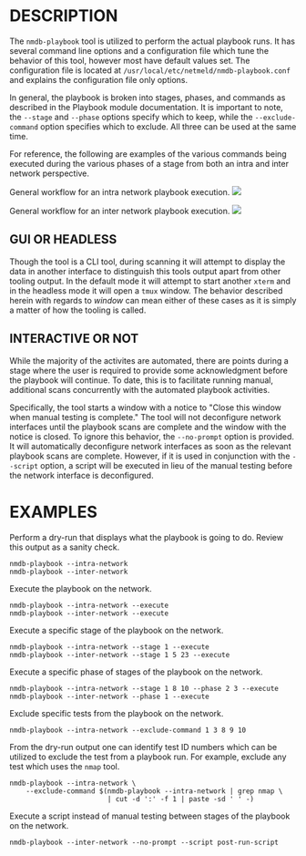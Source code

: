 DESCRIPTION
===========

The `nmdb-playbook` tool is utilized to perform the actual playbook runs.
It has several command line options and a configuration file which tune the
behavior of this tool, however most have default values set.
The configuration file is located at
`/usr/local/etc/netmeld/nmdb-playbook.conf` and explains the configuration
file only options.

In general, the playbook is broken into stages, phases, and commands as
described in the Playbook module documentation.
It is important to note, the `--stage` and `--phase` options
specify which to keep, while the `--exclude-command` option
specifies which to exclude.  All three can be used at the same time.

For reference, the following are examples of the various commands being
executed during the various phases of a stage from both an intra and inter
network perspective.

General workflow for an intra network playbook execution.
![](../docs/netmeld-playbook-intra-network-workflow.png)

General workflow for an inter network playbook execution.
![](../docs/netmeld-playbook-inter-network-workflow.png)


GUI OR HEADLESS
---------------

Though the tool is a CLI tool, during scanning it will attempt to display the
data in another interface to distinguish this tools output apart from other
tooling output.  In the default mode it will attempt to start another `xterm`
and in the headless mode it will open a `tmux` window.  The behavior described
herein with regards to *window* can mean either of these cases as it is simply
a matter of how the tooling is called.


INTERACTIVE OR NOT
------------------

While the majority of the activites are automated, there are points during a
stage where the user is required to provide some acknowledgment before the
playbook will continue.  To date, this is to facilitate running manual,
additional scans concurrently with the automated playbook activities.

Specifically, the tool starts a window with a notice to
"Close this window when manual testing is complete."
The tool will not deconfigure network interfaces until the playbook scans are
complete and the window with the notice is closed.  To ignore this behavior,
the `--no-prompt` option is provided.  It will automatically deconfigure
network interfaces as soon as the relevant playbook scans are complete.
However, if it is used in conjunction with the `--script` option, a script will
be executed in lieu of the manual testing before the network interface is
deconfigured.


EXAMPLES
========

Perform a dry-run that displays what the playbook is going to do.  Review this
output as a sanity check.
```
nmdb-playbook --intra-network
nmdb-playbook --inter-network
```

Execute the playbook on the network.
```
nmdb-playbook --intra-network --execute
nmdb-playbook --inter-network --execute
```

Execute a specific stage of the playbook on the network.
```
nmdb-playbook --intra-network --stage 1 --execute
nmdb-playbook --inter-network --stage 1 5 23 --execute
```

Execute a specific phase of stages of the playbook on the network.
```
nmdb-playbook --intra-network --stage 1 8 10 --phase 2 3 --execute
nmdb-playbook --inter-network --phase 1 --execute
```

Exclude specific tests from the playbook on the network.
```
nmdb-playbook --intra-network --exclude-command 1 3 8 9 10
```

From the dry-run output one can identify test ID numbers which can be utilized
to exclude the test from a playbook run.  For example, exclude any test
which uses the `nmap` tool.
```
nmdb-playbook --intra-network \
    --exclude-command $(nmdb-playbook --intra-network | grep nmap \
                        | cut -d ':' -f 1 | paste -sd ' ' -)
```

Execute a script instead of manual testing between stages of the playbook on
the network.
```
nmdb-playbook --inter-network --no-prompt --script post-run-script
```
